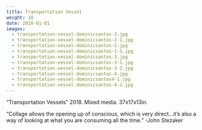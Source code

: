 ```yaml
---
title: Transportation Vessel
weight: 10
date: 2018-01-01
images:
  - transportation-vessel-dominicsantos-2.jpg
  - transportation-vessel-dominicsantos-2-1.jpg
  - transportation-vessel-dominicsantos-1.jpg
  - transportation-vessel-dominicsantos-1-1.jpg
  - transportation-vessel-dominicsantos-3.jpg
  - transportation-vessel-dominicsantos-3-1.jpg
  - transportation-vessel-dominicsantos-3-2.jpg
  - transportation-vessel-dominicsantos-4.jpg
  - transportation-vessel-dominicsantos4-1.jpg
  - transportation-vessel-dominicsantos-4-2.jpg
---
```


“Transportation Vessels” 2018. Mixed media. 37x17x13in.

“Collage allows the opening up of conscious, which is very direct...it’s also a way of looking at what you are consuming all the time.”
-John Stezaker